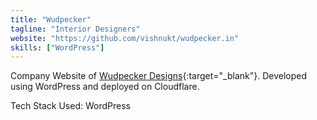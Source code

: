 ```yaml
---
title: "Wudpecker"
tagline: "Interior Designers"
website: "https://github.com/vishnukt/wudpecker.in"
skills: ["WordPress"]
---
```


Company Website of [Wudpecker Designs](https://wudpecker.in/){:target="_blank"}. Developed using WordPress and deployed on Cloudflare.

Tech Stack Used: WordPress
